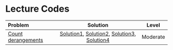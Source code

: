# Lecture Codes

|  **Problem**  |  **Solution**  |  **Level**  |
|:--------------|:--------------:|:-----------:|
|  [Count derangements](https://www.naukri.com/code360/problems/count-derangements_873861)  |  [Solution1](), [Solution2](), [Solution3](), [Solution4]()  |  Moderate  |